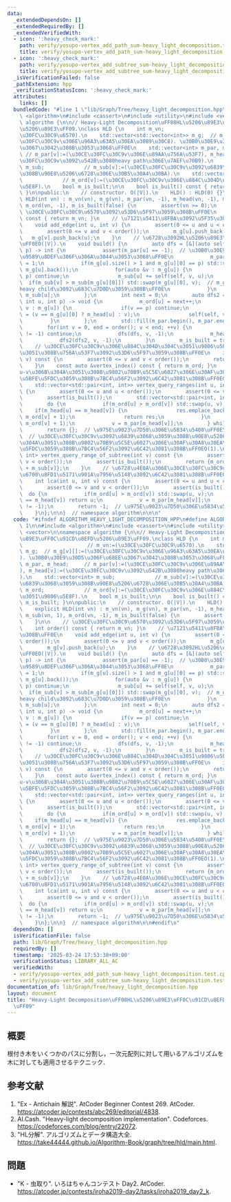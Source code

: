 ```yaml
---
data:
  _extendedDependsOn: []
  _extendedRequiredBy: []
  _extendedVerifiedWith:
  - icon: ':heavy_check_mark:'
    path: verify/yosupo-vertex_add_path_sum-heavy_light_decomposition.test.cpp
    title: verify/yosupo-vertex_add_path_sum-heavy_light_decomposition.test.cpp
  - icon: ':heavy_check_mark:'
    path: verify/yosupo-vertex_add_subtree_sum-heavy_light_decomposition.test.cpp
    title: verify/yosupo-vertex_add_subtree_sum-heavy_light_decomposition.test.cpp
  _isVerificationFailed: false
  _pathExtension: hpp
  _verificationStatusIcon: ':heavy_check_mark:'
  attributes:
    links: []
  bundledCode: "#line 1 \"lib/Graph/Tree/heavy_light_decomposition.hpp\"\n\n\n\n#include\
    \ <algorithm>\n#include <cassert>\n#include <utility>\n#include <vector>\n\nnamespace\
    \ algorithm {\n\n// Heavy-Light Decomposition\uFF08HL\u5206\u89E3\uFF0C\u91CD\u8EFD\
    \u5206\u89E3\uFF09.\nclass HLD {\n    int m_vn;                           // m_vn:=(\u30CE\
    \u30FC\u30C9\u6570).\n    std::vector<std::vector<int>> m_g;  // m_g[v][]:=(\u30CE\
    \u30FC\u30C9v\u306E\u96A3\u63A5\u30EA\u30B9\u30C8). \u30B0\u30E9\u30D5\u306F\u68EE\
    \u3067\u3042\u308B\u3053\u3068\uFF0E\n    std::vector<int> m_par, m_head;    \
    \ // m_par[v]:=(\u30CE\u30FC\u30C9v\u306E\u89AA\u756A\u53F7), m_head[v]:=(\u30CE\
    \u30FC\u30C9v\u3092\u542B\u3080heavy path\u306E\u7AEF\u70B9).\n    std::vector<int>\
    \ m_sub;             // m_sub[v]:=(\u30CE\u30FC\u30C9v\u3092\u6839\u3068\u3059\
    \u308B\u90E8\u5206\u6728\u306E\u30B5\u30A4\u30BA).\n    std::vector<int> m_ord;\
    \             // m_ord[v]:=(\u30CE\u30FC\u30C9v\u306E\u884C\u304D\u304B\u3051\u9806\
    \u5E8F).\n    bool m_is_built;\n\n    bool is_built() const { return m_is_built;\
    \ }\n\npublic:\n    // constructor. O(|V|).\n    HLD() : HLD(0) {}\n    explicit\
    \ HLD(int vn) : m_vn(vn), m_g(vn), m_par(vn, -1), m_head(vn, -1), m_sub(vn, 1),\
    \ m_ord(vn, -1), m_is_built(false) {\n        assert(vn >= 0);\n    }\n\n    //\
    \ \u30CE\u30FC\u30C9\u6570\u3092\u53D6\u5F97\u3059\u308B\uFF0E\n    int order()\
    \ const { return m_vn; }\n    // \u7121\u5411\u8FBA\u3092\u5F35\u308B\uFF0E\n\
    \    void add_edge(int u, int v) {\n        assert(0 <= u and u < order());\n\
    \        assert(0 <= v and v < order());\n        m_g[u].push_back(v);\n     \
    \   m_g[v].push_back(u);\n    }\n    // \u6728\u3092HL\u5206\u89E3\u3059\u308B\
    \uFF0EO(|V|).\n    void build() {\n        auto dfs = [&](auto self, int u, int\
    \ p) -> int {\n            assert(m_par[u] == -1);  // \u30B0\u30E9\u30D5\u306B\
    \u9589\u8DEF\u306F\u306A\u3044\u3053\u3068\uFF0E\n            m_par[u] = p, m_sub[u]\
    \ = 1;\n            if(m_g[u].size() > 1 and m_g[u][0] == p) std::swap(m_g[u][0],\
    \ m_g[u].back());\n            for(auto &v : m_g[u]) {\n                if(v ==\
    \ p) continue;\n                m_sub[u] += self(self, v, u);\n              \
    \  if(m_sub[v] > m_sub[m_g[u][0]]) std::swap(m_g[u][0], v);  // m_g[u][0]\u306B\
    heavy child\u3092\u683C\u7D0D\u3059\u308B\uFF0E\n            }\n            return\
    \ m_sub[u];\n        };\n        int next = 0;\n        auto dfs2 = [&](auto self,\
    \ int u, int p) -> void {\n            m_ord[u] = next++;\n            for(auto\
    \ v : m_g[u]) {\n                if(v == p) continue;\n                m_head[v]\
    \ = (v == m_g[u][0] ? m_head[u] : v);\n                self(self, v, u);\n   \
    \         }\n        };\n        std::fill(m_par.begin(), m_par.end(), -1);\n\
    \        for(int v = 0, end = order(); v < end; ++v) {\n            if(m_par[v]\
    \ != -1) continue;\n            dfs(dfs, v, -1);\n            m_head[v] = v;\n\
    \            dfs2(dfs2, v, -1);\n        }\n        m_is_built = true;\n    }\n\
    \    // \u30CE\u30FC\u30C9v\u306E\u884C\u304D\u304C\u3051\u9806\u5E8F\u306B\u304A\
    \u3051\u308B\u756A\u53F7\u3092\u53D6\u5F97\u3059\u308B\uFF0E\n    int vertex_index(int\
    \ v) const {\n        assert(0 <= v and v < order());\n        return m_ord[v];\n\
    \    }\n    const auto &vertex_index() const { return m_ord; }\n    // \u30D1\u30B9\
    u-v\u306B\u304A\u3051\u308B\u9802\u70B9\u5C5E\u6027\u306E\u30AF\u30A8\u30EA\u306B\
    \u5BFE\u5FDC\u3059\u308B\u7BC4\u56F2\u3092\u6C42\u3081\u308B\uFF0EO(log|V|).\n\
    \    std::vector<std::pair<int, int>> vertex_query_ranges(int u, int v) const\
    \ {\n        assert(0 <= u and u < order());\n        assert(0 <= v and v < order());\n\
    \        assert(is_built());\n        std::vector<std::pair<int, int>> res;\n\
    \        do {\n            if(m_ord[u] > m_ord[v]) std::swap(u, v);\n        \
    \    if(m_head[u] == m_head[v]) {\n                res.emplace_back(m_ord[u],\
    \ m_ord[v] + 1);\n                return res;\n            }\n            res.emplace_back(m_ord[m_head[v]],\
    \ m_ord[v] + 1);\n            v = m_par[m_head[v]];\n        } while(v != -1);\n\
    \        return {};  // \u975E\u9023\u7D50\u306E\u5834\u5408\uFF0E\n    }\n  \
    \  // \u30CE\u30FC\u30C9v\u3092\u6839\u3068\u3059\u308B\u90E8\u5206\u6728\u306B\
    \u304A\u3051\u308B\u9802\u70B9\u5C5E\u6027\u306E\u30AF\u30A8\u30EA\u306B\u5BFE\
    \u5FDC\u3059\u308B\u7BC4\u56F2\u3092\u6C42\u3081\u308B\uFF0EO(1).\n    std::pair<int,\
    \ int> vertex_query_range_of_subtree(int v) const {\n        assert(0 <= v and\
    \ v < order());\n        assert(is_built());\n        return {m_ord[v], m_ord[v]\
    \ + m_sub[v]};\n    }\n    // \u6728\u4E0A\u306E\u30CE\u30FC\u30C9u\u3068v\u306E\
    \u6700\u8FD1\u5171\u901A\u7956\u5148\u3092\u6C42\u3081\u308B\uFF0EO(log|V|).\n\
    \    int lca(int u, int v) const {\n        assert(0 <= u and u < order());\n\
    \        assert(0 <= v and v < order());\n        assert(is_built());\n      \
    \  do {\n            if(m_ord[u] > m_ord[v]) std::swap(u, v);\n            if(m_head[u]\
    \ == m_head[v]) return u;\n            v = m_par[m_head[v]];\n        } while(v\
    \ != -1);\n        return -1;  // \u975E\u9023\u7D50\u306E\u5834\u5408\uFF0E\n\
    \    }\n};\n\n}  // namespace algorithm\n\n\n"
  code: "#ifndef ALGORITHM_HEAVY_LIGHT_DECOMPOSITION_HPP\n#define ALGORITHM_HEAVY_LIGHT_DECOMPOSITION_HPP\
    \ 1\n\n#include <algorithm>\n#include <cassert>\n#include <utility>\n#include\
    \ <vector>\n\nnamespace algorithm {\n\n// Heavy-Light Decomposition\uFF08HL\u5206\
    \u89E3\uFF0C\u91CD\u8EFD\u5206\u89E3\uFF09.\nclass HLD {\n    int m_vn;      \
    \                     // m_vn:=(\u30CE\u30FC\u30C9\u6570).\n    std::vector<std::vector<int>>\
    \ m_g;  // m_g[v][]:=(\u30CE\u30FC\u30C9v\u306E\u96A3\u63A5\u30EA\u30B9\u30C8\
    ). \u30B0\u30E9\u30D5\u306F\u68EE\u3067\u3042\u308B\u3053\u3068\uFF0E\n    std::vector<int>\
    \ m_par, m_head;     // m_par[v]:=(\u30CE\u30FC\u30C9v\u306E\u89AA\u756A\u53F7\
    ), m_head[v]:=(\u30CE\u30FC\u30C9v\u3092\u542B\u3080heavy path\u306E\u7AEF\u70B9\
    ).\n    std::vector<int> m_sub;             // m_sub[v]:=(\u30CE\u30FC\u30C9v\u3092\
    \u6839\u3068\u3059\u308B\u90E8\u5206\u6728\u306E\u30B5\u30A4\u30BA).\n    std::vector<int>\
    \ m_ord;             // m_ord[v]:=(\u30CE\u30FC\u30C9v\u306E\u884C\u304D\u304B\
    \u3051\u9806\u5E8F).\n    bool m_is_built;\n\n    bool is_built() const { return\
    \ m_is_built; }\n\npublic:\n    // constructor. O(|V|).\n    HLD() : HLD(0) {}\n\
    \    explicit HLD(int vn) : m_vn(vn), m_g(vn), m_par(vn, -1), m_head(vn, -1),\
    \ m_sub(vn, 1), m_ord(vn, -1), m_is_built(false) {\n        assert(vn >= 0);\n\
    \    }\n\n    // \u30CE\u30FC\u30C9\u6570\u3092\u53D6\u5F97\u3059\u308B\uFF0E\n\
    \    int order() const { return m_vn; }\n    // \u7121\u5411\u8FBA\u3092\u5F35\
    \u308B\uFF0E\n    void add_edge(int u, int v) {\n        assert(0 <= u and u <\
    \ order());\n        assert(0 <= v and v < order());\n        m_g[u].push_back(v);\n\
    \        m_g[v].push_back(u);\n    }\n    // \u6728\u3092HL\u5206\u89E3\u3059\u308B\
    \uFF0EO(|V|).\n    void build() {\n        auto dfs = [&](auto self, int u, int\
    \ p) -> int {\n            assert(m_par[u] == -1);  // \u30B0\u30E9\u30D5\u306B\
    \u9589\u8DEF\u306F\u306A\u3044\u3053\u3068\uFF0E\n            m_par[u] = p, m_sub[u]\
    \ = 1;\n            if(m_g[u].size() > 1 and m_g[u][0] == p) std::swap(m_g[u][0],\
    \ m_g[u].back());\n            for(auto &v : m_g[u]) {\n                if(v ==\
    \ p) continue;\n                m_sub[u] += self(self, v, u);\n              \
    \  if(m_sub[v] > m_sub[m_g[u][0]]) std::swap(m_g[u][0], v);  // m_g[u][0]\u306B\
    heavy child\u3092\u683C\u7D0D\u3059\u308B\uFF0E\n            }\n            return\
    \ m_sub[u];\n        };\n        int next = 0;\n        auto dfs2 = [&](auto self,\
    \ int u, int p) -> void {\n            m_ord[u] = next++;\n            for(auto\
    \ v : m_g[u]) {\n                if(v == p) continue;\n                m_head[v]\
    \ = (v == m_g[u][0] ? m_head[u] : v);\n                self(self, v, u);\n   \
    \         }\n        };\n        std::fill(m_par.begin(), m_par.end(), -1);\n\
    \        for(int v = 0, end = order(); v < end; ++v) {\n            if(m_par[v]\
    \ != -1) continue;\n            dfs(dfs, v, -1);\n            m_head[v] = v;\n\
    \            dfs2(dfs2, v, -1);\n        }\n        m_is_built = true;\n    }\n\
    \    // \u30CE\u30FC\u30C9v\u306E\u884C\u304D\u304C\u3051\u9806\u5E8F\u306B\u304A\
    \u3051\u308B\u756A\u53F7\u3092\u53D6\u5F97\u3059\u308B\uFF0E\n    int vertex_index(int\
    \ v) const {\n        assert(0 <= v and v < order());\n        return m_ord[v];\n\
    \    }\n    const auto &vertex_index() const { return m_ord; }\n    // \u30D1\u30B9\
    u-v\u306B\u304A\u3051\u308B\u9802\u70B9\u5C5E\u6027\u306E\u30AF\u30A8\u30EA\u306B\
    \u5BFE\u5FDC\u3059\u308B\u7BC4\u56F2\u3092\u6C42\u3081\u308B\uFF0EO(log|V|).\n\
    \    std::vector<std::pair<int, int>> vertex_query_ranges(int u, int v) const\
    \ {\n        assert(0 <= u and u < order());\n        assert(0 <= v and v < order());\n\
    \        assert(is_built());\n        std::vector<std::pair<int, int>> res;\n\
    \        do {\n            if(m_ord[u] > m_ord[v]) std::swap(u, v);\n        \
    \    if(m_head[u] == m_head[v]) {\n                res.emplace_back(m_ord[u],\
    \ m_ord[v] + 1);\n                return res;\n            }\n            res.emplace_back(m_ord[m_head[v]],\
    \ m_ord[v] + 1);\n            v = m_par[m_head[v]];\n        } while(v != -1);\n\
    \        return {};  // \u975E\u9023\u7D50\u306E\u5834\u5408\uFF0E\n    }\n  \
    \  // \u30CE\u30FC\u30C9v\u3092\u6839\u3068\u3059\u308B\u90E8\u5206\u6728\u306B\
    \u304A\u3051\u308B\u9802\u70B9\u5C5E\u6027\u306E\u30AF\u30A8\u30EA\u306B\u5BFE\
    \u5FDC\u3059\u308B\u7BC4\u56F2\u3092\u6C42\u3081\u308B\uFF0EO(1).\n    std::pair<int,\
    \ int> vertex_query_range_of_subtree(int v) const {\n        assert(0 <= v and\
    \ v < order());\n        assert(is_built());\n        return {m_ord[v], m_ord[v]\
    \ + m_sub[v]};\n    }\n    // \u6728\u4E0A\u306E\u30CE\u30FC\u30C9u\u3068v\u306E\
    \u6700\u8FD1\u5171\u901A\u7956\u5148\u3092\u6C42\u3081\u308B\uFF0EO(log|V|).\n\
    \    int lca(int u, int v) const {\n        assert(0 <= u and u < order());\n\
    \        assert(0 <= v and v < order());\n        assert(is_built());\n      \
    \  do {\n            if(m_ord[u] > m_ord[v]) std::swap(u, v);\n            if(m_head[u]\
    \ == m_head[v]) return u;\n            v = m_par[m_head[v]];\n        } while(v\
    \ != -1);\n        return -1;  // \u975E\u9023\u7D50\u306E\u5834\u5408\uFF0E\n\
    \    }\n};\n\n}  // namespace algorithm\n\n#endif\n"
  dependsOn: []
  isVerificationFile: false
  path: lib/Graph/Tree/heavy_light_decomposition.hpp
  requiredBy: []
  timestamp: '2025-03-24 17:53:38+09:00'
  verificationStatus: LIBRARY_ALL_AC
  verifiedWith:
  - verify/yosupo-vertex_add_path_sum-heavy_light_decomposition.test.cpp
  - verify/yosupo-vertex_add_subtree_sum-heavy_light_decomposition.test.cpp
documentation_of: lib/Graph/Tree/heavy_light_decomposition.hpp
layout: document
title: "Heavy-Light Decomposition\uFF08HL\u5206\u89E3\uFF0C\u91CD\u8EFD\u5206\u89E3\
  \uFF09"
---
```



## 概要

根付き木をいくつかのパスに分割し，一次元配列に対して用いるアルゴリズムを木に対しても適用させるテクニック．


## 参考文献

1. "Ex - Antichain 解説". AtCoder Beginner Contest 269. AtCoder. <https://atcoder.jp/contests/abc269/editorial/4838>.
1. AI.Cash. "Heavy-light decomposition implementation". Codeforces. <https://codeforces.com/blog/entry/22072>.
1. "HL分解". アルゴリズムとデータ構造大全. <https://take44444.github.io/Algorithm-Book/graph/tree/hld/main.html>.


## 問題

- "K - 虫取り". いろはちゃんコンテスト Day2. AtCoder. <https://atcoder.jp/contests/iroha2019-day2/tasks/iroha2019_day2_k>.
